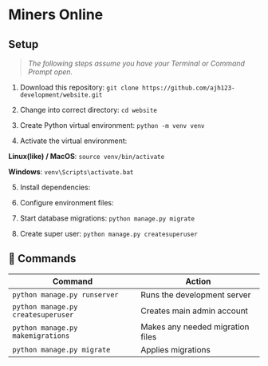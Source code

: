 # Miners Online

## Setup
> *The following steps assume you have your Terminal or Command Prompt open.*

1. Download this repository:
`git clone https://github.com/ajh123-development/website.git`

2. Change into correct directory:
`cd website`

3. Create Python virtual environment:
`python -m venv venv`

4. Activate the virtual environment:

**Linux(like) / MacOS**:
`source venv/bin/activate`

**Windows**:
`venv\Scripts\activate.bat`

5. Install dependencies:

6. Configure environment files:

7. Start database migrations:
`python manage.py migrate`

8. Create super user:
`python manage.py createsuperuser`

## 🧞 Commands

| Command                            | Action                           |
| ---------------------------------- | -------------------------------- |
| `python manage.py runserver `      | Runs the development server      |
| `python manage.py createsuperuser` | Creates main admin account       |
| `python manage.py makemigrations`  | Makes any needed migration files |
| `python manage.py migrate`         | Applies migrations              |

